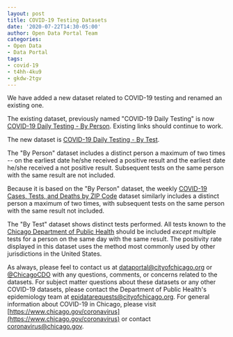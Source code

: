 ```yaml
---
layout: post
title: COVID-19 Testing Datasets
date: '2020-07-22T14:30-05:00'
author: Open Data Portal Team
categories:
- Open Data
- Data Portal
tags:
- covid-19
- t4hh-4ku9
- gkdw-2tgv
---
```

We have added a new dataset related to COVID-19 testing and renamed an existing one.

The existing dataset, previously named "COVID-19 Daily Testing" is now [COVID-19 Daily Testing - By Person](https://data.cityofchicago.org/d/t4hh-4ku9). Existing links should continue to work.

The new dataset is [COVID-19 Daily Testing - By Test](https://data.cityofchicago.org/d/gkdw-2tgv).

The "By Person" dataset includes a distinct person a maximum of two times -- on the earliest date he/she received a positive result and the earliest date he/she received a not positive result. Subsequent tests on the same person with the same result are not included.

Because it is based on the "By Person" dataset, the weekly [COVID-19 Cases, Tests, and Deaths by ZIP Code](https://data.cityofchicago.org/d/yhhz-zm2v) dataset similarly includes a distinct person a maximum of two times, with subsequent tests on the same person with the same result not included.

The "By Test" dataset shows distinct tests performed. All tests known to the [Chicago Department of Public Health](https://www.chicago.gov/cdph) should be included *except* multiple tests for a person on the same day with the same result. The positivity rate displayed in this dataset uses the method most commonly used by other jurisdictions in the United States.

As always, please feel to contact us at [dataportal@cityofchicago.org](mailto:dataportal@cityofchicago.org) or [@ChicagoCDO](https://twitter.com/ChicagoCDO) with any questions, comments, or concerns related to the datasets. For subject matter questions about these datasets or any other COVID-19 datasets, please contact the Department of Public Health's epidemiology team at [epidatarequests@cityofchicago.org](mailto:epidatarequests@cityofchicago.org). For general information about COVID-19 in Chicago, please visit [https://www.chicago.gov/coronavirus](https://www.chicago.gov/coronavirus) or contact [coronavirus@chicago.gov](mailto:coronavirus@chicago.gov).
